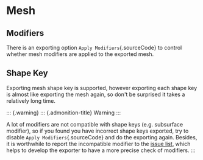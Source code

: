 Mesh
====

Modifiers
---------

There is an exporting option `Apply Modifiers`{.sourceCode} to control
whether mesh modifiers are applied to the exported mesh.

Shape Key
---------

Exporting mesh shape key is supported, however exporting each shape key
is almost like exporting the mesh again, so don\'t be surprised it takes
a relatively long time.

::: {.warning}
::: {.admonition-title}
Warning
:::

A lot of modifiers are not compatible with shape keys (e.g. subsurface
modifier), so if you found you have incorrect shape keys exported, try
to disable `Apply Modifiers`{.sourceCode} and do the exporting again.
Besides, it is worthwhile to report the incompatible modifier to the
[issue
list](https://github.com/godotengine/godot-blender-exporter/issues),
which helps to develop the exporter to have a more precise check of
modifiers.
:::
